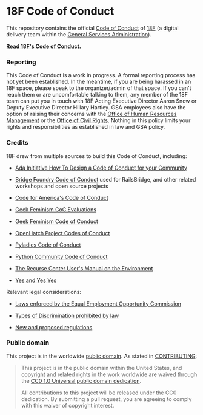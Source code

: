 # 18F Code of Conduct

This repository contains the official [Code of Conduct](code-of-conduct.md) of [18F](https://18f.gsa.gov/) (a digital delivery team within the [General Services Administration](http://gsa.gov)).

**[Read 18F's Code of Conduct.](code-of-conduct.md)**

### Reporting

This Code of Conduct is a work in progress. A formal reporting process has not yet been established. In the meantime, if you are being harassed in an 18F space, please speak to the organizer/admin of that space. If you can't reach them or are uncomfortable talking to them, any member of the 18F team can put you in touch with 18F Acting Executive Director Aaron Snow or Deputy Executive Director Hillary Hartley. GSA employees also have the option of raising their concerns with the [Office of Human Resources Management](http://www.gsa.gov/portal/category/21403) or the [Office of Civil Rights](http://www.gsa.gov/portal/content/101013). Nothing in this policy limits your rights and responsibilities as established in law and GSA policy.

### Credits

18F drew from multiple sources to build this Code of Conduct, including:

* [Ada Initiative How To Design a Code of Conduct for your Community](http://adainitiative.org/2014/02/howto-design-a-code-of-conduct-for-your-community/)

* [Bridge Foundry Code of Conduct](http://bridgefoundry.org/code-of-conduct/) used for RailsBridge, and other related workshops and open source projects

* [Code for America's Code of Conduct](https://github.com/codeforamerica/codeofconduct)

* [Geek Feminism CoC Evaluations](http://geekfeminism.wikia.com/wiki/Code_of_conduct)

* [Geek Feminism Code of Conduct](http://geekfeminism.org/about/code-of-conduct/)

* [OpenHatch Project Codes of Conduct](https://openhatch.org/wiki/Project_codes_of_conduct)

* [Pyladies Code of Conduct](http://www.pyladies.com/CodeOfConduct/)

* [Python Community Code of Conduct](https://www.python.org/psf/codeofconduct/)

* [The Recurse Center User's Manual on the Environment](https://www.hackerschool.com/manual#sec-environment)

* [Yes and Yes Yes](http://yesandyesyes.com/code-of-conduct)

Relevant legal considerations:

* [Laws enforced by the Equal Employment Opportunity Commission](http://www.eeoc.gov/laws/statutes/index.cfm)

* [Types of Discrimination prohibited by law](http://www.eeoc.gov/laws/types/)

* [New and proposed regulations](http://www.eeoc.gov/laws/regulations/index.cfm)


### Public domain

This project is in the worldwide [public domain](LICENSE.md). As stated in [CONTRIBUTING](CONTRIBUTING.md):

> This project is in the public domain within the United States, and copyright and related rights in the work worldwide are waived through the [CC0 1.0 Universal public domain dedication](https://creativecommons.org/publicdomain/zero/1.0/).
>
> All contributions to this project will be released under the CC0 dedication. By submitting a pull request, you are agreeing to comply with this waiver of copyright interest.

